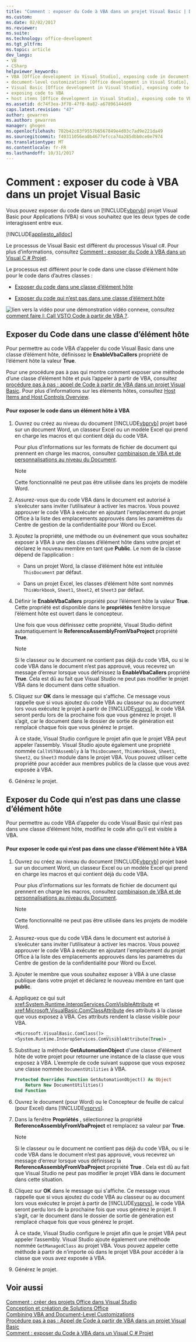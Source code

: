 ```yaml
---
title: "Comment : exposer du Code à VBA dans un projet Visual Basic | Documents Microsoft"
ms.custom: 
ms.date: 02/02/2017
ms.reviewer: 
ms.suite: 
ms.technology: office-development
ms.tgt_pltfrm: 
ms.topic: article
dev_langs:
- VB
- CSharp
helpviewer_keywords:
- VBA [Office development in Visual Studio], exposing code in document-level customizations
- document-level customizations [Office development in Visual Studio], exposing code
- Visual Basic [Office development in Visual Studio], exposing code to VBA
- exposing code to VBA
- host items [Office development in Visual Studio], exposing code to VBA
ms.assetid: dc74f3ea-3f78-47f8-8a82-a67896144dd9
caps.latest.revision: "47"
author: gewarren
ms.author: gewarren
manager: ghogen
ms.openlocfilehash: 782b42c83f9557b6567849e4d03c7ad9e221da49
ms.sourcegitcommit: f40311056ea0b4677efcca74a285dbb0ce0e7974
ms.translationtype: MT
ms.contentlocale: fr-FR
ms.lasthandoff: 10/31/2017
---
```

# <a name="how-to-expose-code-to-vba-in-a-visual-basic-project"></a>Comment : exposer du code à VBA dans un projet Visual Basic
  Vous pouvez exposer du code dans un [!INCLUDE[vbprvb](../sharepoint/includes/vbprvb-md.md)] projet Visual Basic pour Applications (VBA) si vous souhaitez que les deux types de code interagissent entre eux.  
  
 [!INCLUDE[appliesto_alldoc](../vsto/includes/appliesto-alldoc-md.md)]  
  
 Le processus de Visual Basic est différent du processus Visual c#. Pour plus d’informations, consultez [Comment : exposer du Code à VBA dans un Visual C &#35; Projet](../vsto/how-to-expose-code-to-vba-in-a-visual-csharp-project.md).  
  
 Le processus est différent pour le code dans une classe d’élément hôte pour le code dans d’autres classes :  
  
-   [Exposer du code dans une classe d’élément hôte](#HostItemCode)  
  
-   [Exposer du code qui n’est pas dans une classe d’élément hôte](#NonHostItem)  
  
 ![lien vers la vidéo](../vsto/media/playvideo.gif "lien vidéo") pour une démonstration vidéo connexe, consultez [comment faire I: Call VSTO Code à partir de VBA ?](http://go.microsoft.com/fwlink/?LinkId=136757).  
  
##  <a name="HostItemCode"></a>Exposer du Code dans une classe d’élément hôte  
 Pour permettre au code VBA d’appeler du code Visual Basic dans une classe d’élément hôte, définissez le **EnableVbaCallers** propriété de l’élément hôte la valeur **True**.  
  
 Pour une procédure pas à pas qui montre comment exposer une méthode d’une classe d’élément hôte et puis l’appeler à partir de VBA, consultez [procédure pas à pas : appel de Code à partir de VBA dans un projet Visual Basic](../vsto/walkthrough-calling-code-from-vba-in-a-visual-basic-project.md). Pour plus d’informations sur les éléments hôtes, consultez [Host Items and Host Controls Overview](../vsto/host-items-and-host-controls-overview.md).  
  
#### <a name="to-expose-code-in-a-host-item-to-vba"></a>Pour exposer le code dans un élément hôte à VBA  
  
1.  Ouvrez ou créez au niveau du document [!INCLUDE[vbprvb](../sharepoint/includes/vbprvb-md.md)] projet basé sur un document Word, un classeur Excel ou un modèle Excel qui prend en charge les macros et qui contient déjà du code VBA.  
  
     Pour plus d’informations sur les formats de fichier de document qui prennent en charge les macros, consultez [combinaison de VBA et de personnalisations au niveau du Document](../vsto/combining-vba-and-document-level-customizations.md).  
  
    > [!NOTE]  
    >  Cette fonctionnalité ne peut pas être utilisée dans les projets de modèle Word.  
  
2.  Assurez-vous que du code VBA dans le document est autorisé à s’exécuter sans inviter l’utilisateur à activer les macros. Vous pouvez approuver le code VBA à exécuter en ajoutant l'emplacement du projet Office à la liste des emplacements approuvés dans les paramètres du Centre de gestion de la confidentialité pour Word ou Excel.  
  
3.  Ajoutez la propriété, une méthode ou un événement que vous souhaitez exposer à VBA à une des classes d’élément hôte dans votre projet et déclarez le nouveau membre en tant que **Public**. Le nom de la classe dépend de l’application :  
  
    -   Dans un projet Word, la classe d’élément hôte est intitulée `ThisDocument` par défaut.  
  
    -   Dans un projet Excel, les classes d’élément hôte sont nommés `ThisWorkbook`, `Sheet1`, `Sheet2`, et `Sheet3` par défaut.  
  
4.  Définir le **EnableVbaCallers** propriété pour l’élément hôte la valeur **True**. Cette propriété est disponible dans le **propriétés** fenêtre lorsque l’élément hôte est ouvert dans le concepteur.  
  
     Une fois que vous définissez cette propriété, Visual Studio définit automatiquement le **ReferenceAssemblyFromVbaProject** propriété **True**.  
  
    > [!NOTE]  
    >  Si le classeur ou le document ne contient pas déjà du code VBA, ou si le code VBA dans le document n’est pas approuvé, vous recevrez un message d’erreur lorsque vous définissez la **EnableVbaCallers** propriété **True**. Cela est dû au fait que Visual Studio ne peut pas modifier le projet VBA dans le document dans cette situation.  
  
5.  Cliquez sur **OK** dans le message qui s'affiche. Ce message vous rappelle que si vous ajoutez du code VBA au classeur ou au document lors vous exécutez le projet à partir de [!INCLUDE[vsprvs](../sharepoint/includes/vsprvs-md.md)], le code VBA seront perdu lors de la prochaine fois que vous générez le projet. Il s’agit, car le document dans le dossier de sortie de génération est remplacé chaque fois que vous générez le projet.  
  
     À ce stade, Visual Studio configure le projet afin que le projet VBA peut appeler l’assembly. Visual Studio ajoute également une propriété nommée `CallVSTOAssembly` à la `ThisDocument`, `ThisWorkbook`, `Sheet1`, `Sheet2`, ou `Sheet3` module dans le projet VBA. Vous pouvez utiliser cette propriété pour accéder aux membres publics de la classe que vous avez exposée à VBA.  
  
6.  Générez le projet.  
  
##  <a name="NonHostItem"></a>Exposer du Code qui n’est pas dans une classe d’élément hôte  
 Pour permettre au code VBA d’appeler du code Visual Basic qui n’est pas dans une classe d’élément hôte, modifiez le code afin qu’il est visible à VBA.  
  
#### <a name="to-expose-code-that-is-not-in-a-host-item-class-to-vba"></a>Pour exposer le code qui n’est pas dans une classe d’élément hôte à VBA  
  
1.  Ouvrez ou créez au niveau du document [!INCLUDE[vbprvb](../sharepoint/includes/vbprvb-md.md)] projet basé sur un document Word, un classeur Excel ou un modèle Excel qui prend en charge les macros et qui contient déjà du code VBA.  
  
     Pour plus d’informations sur les formats de fichier de document qui prennent en charge les macros, consultez [combinaison de VBA et de personnalisations au niveau du Document](../vsto/combining-vba-and-document-level-customizations.md).  
  
    > [!NOTE]  
    >  Cette fonctionnalité ne peut pas être utilisée dans les projets de modèle Word.  
  
2.  Assurez-vous que du code VBA dans le document est autorisé à s’exécuter sans inviter l’utilisateur à activer les macros. Vous pouvez approuver le code VBA à exécuter en ajoutant l'emplacement du projet Office à la liste des emplacements approuvés dans les paramètres du Centre de gestion de la confidentialité pour Word ou Excel.  
  
3.  Ajouter le membre que vous souhaitez exposer à VBA à une classe publique dans votre projet et déclarez le nouveau membre en tant que **public**.  
  
4.  Appliquez ce qui suit <xref:System.Runtime.InteropServices.ComVisibleAttribute> et <xref:Microsoft.VisualBasic.ComClassAttribute> des attributs à la classe que vous exposez à VBA. Ces attributs rendent la classe visible pour VBA.  
  
    ```vb  
    <Microsoft.VisualBasic.ComClass()> _  
    <System.Runtime.InteropServices.ComVisibleAttribute(True)> _  
    ```  
  
5.  Substituez la méthode **GetAutomationObject** d'une classe d'élément hôte de votre projet pour retourner une instance de la classe que vous exposez à VBA. L’exemple de code suivant suppose que vous exposez une classe nommée `DocumentUtilities` à VBA.  
  
    ```vb  
    Protected Overrides Function GetAutomationObject() As Object  
        Return New DocumentUtilities()  
    End Function  
    ```  
  
6.  Ouvrez le document (pour Word) ou le Concepteur de feuille de calcul (pour Excel) dans [!INCLUDE[vsprvs](../sharepoint/includes/vsprvs-md.md)].  
  
7.  Dans la fenêtre **Propriétés** , sélectionnez la propriété **ReferenceAssemblyFromVbaProject** et remplacez sa valeur par **True**.  
  
    > [!NOTE]  
    >  Si le classeur ou le document ne contient pas déjà du code VBA, ou si le code VBA dans le document n’est pas approuvé, vous recevrez un message d’erreur lorsque vous définissez la **ReferenceAssemblyFromVbaProject** propriété **True** . Cela est dû au fait que Visual Studio ne peut pas modifier le projet VBA dans le document dans cette situation.  
  
8.  Cliquez sur **OK** dans le message qui s'affiche. Ce message vous rappelle que si vous ajoutez du code VBA au classeur ou au document lors vous exécutez le projet à partir de [!INCLUDE[vsprvs](../sharepoint/includes/vsprvs-md.md)], le code VBA seront perdu lors de la prochaine fois que vous générez le projet. Il s’agit, car le document dans le dossier de sortie de génération est remplacé chaque fois que vous générez le projet.  
  
     À ce stade, Visual Studio configure le projet afin que le projet VBA peut appeler l’assembly. Visual Studio ajoute également une méthode nommée `GetManagedClass` au projet VBA. Vous pouvez appeler cette méthode à partir de n’importe où dans le projet VBA pour accéder à la classe que vous avez exposée à VBA.  
  
9. Générez le projet.  
  
## <a name="see-also"></a>Voir aussi  
 [Comment : créer des projets Office dans Visual Studio](../vsto/how-to-create-office-projects-in-visual-studio.md)   
 [Conception et création de Solutions Office](../vsto/designing-and-creating-office-solutions.md)   
 [Combining VBA and Document-Level Customizations](../vsto/combining-vba-and-document-level-customizations.md)   
 [Procédure pas à pas : Appel de Code à partir de VBA dans un projet Visual Basic](../vsto/walkthrough-calling-code-from-vba-in-a-visual-basic-project.md)   
 [Comment : exposer du Code à VBA dans un Visual C &#35; Projet](../vsto/how-to-expose-code-to-vba-in-a-visual-csharp-project.md)  
  
  